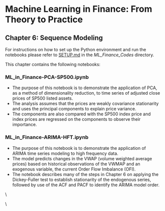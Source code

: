 # Machine Learning in Finance: From Theory to Practice

## Chapter 6: Sequence Modeling

For instructions on how to set up the Python environment and run the notebooks please refer to [SETUP.md](../SETUP.md) in the *ML_Finance_Codes* directory.

This chapter contains the following notebooks:

### ML_in_Finance-PCA-SP500.ipynb
* The purpose of this notebook is to demonstrate the application of PCA, as a method of dimensionality reduction, to time series of adjusted close prices of SP500 listed assets. 
* The analysis assumes that the prices are weakly covariance stationarity and uses the principal components to explain price variance. 
* The components are also compared with the SP500 index price and index prices are regressed on the components to observe their importance.


### ML_in_Finance-ARIMA-HFT.ipynb
* The purpose of this notebook is to demonstrate the application of ARIMA time series modeling to high frequency data. 
* The model predicts changes in the VWAP (volume weighted average prices) based on historical observations of the VWMAP and an exogenous variable, the current Order Flow Imbalance (OFI). 
* The notebook describes many of the steps in Chapter 6 on applying the Dickey-Fuller test to establish stationarity of the endogenous series, followed by use of the ACF and PACF to identify the ARIMA model order. 

\

\

